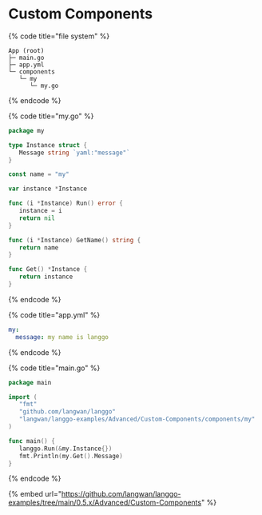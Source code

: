 # Custom Components

{% code title="file system" %}
```
App (root)
├─ main.go
├─ app.yml
└─ components
   └─ my
      └─ my.go
```
{% endcode %}

{% code title="my.go" %}
```go
package my

type Instance struct {
   Message string `yaml:"message"`
}

const name = "my"

var instance *Instance

func (i *Instance) Run() error {
   instance = i
   return nil
}

func (i *Instance) GetName() string {
   return name
}

func Get() *Instance {
   return instance
}
```
{% endcode %}

{% code title="app.yml" %}
```yaml
my:
  message: my name is langgo
```
{% endcode %}

{% code title="main.go" %}
```go
package main

import (
   "fmt"
   "github.com/langwan/langgo"
   "langwan/langgo-examples/Advanced/Custom-Components/components/my"
)

func main() {
   langgo.Run(&my.Instance{})
   fmt.Println(my.Get().Message)
}
```
{% endcode %}

{% embed url="https://github.com/langwan/langgo-examples/tree/main/0.5.x/Advanced/Custom-Components" %}
